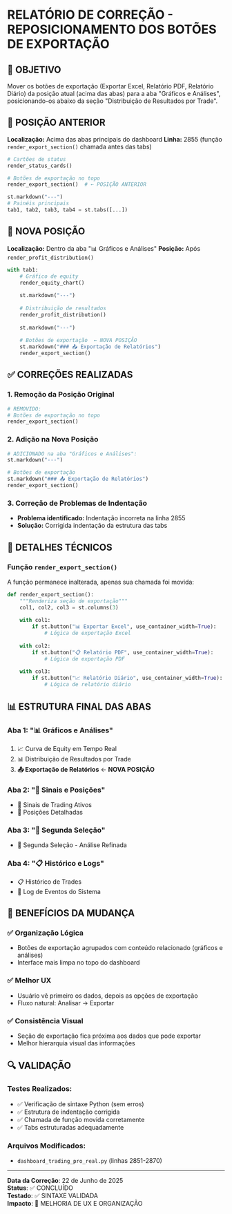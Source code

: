 # RELATÓRIO DE CORREÇÃO - REPOSICIONAMENTO DOS BOTÕES DE EXPORTAÇÃO

## 🎯 OBJETIVO

Mover os botões de exportação (Exportar Excel, Relatório PDF, Relatório Diário) da posição atual (acima das abas) para a aba "Gráficos e Análises", posicionando-os abaixo da seção "Distribuição de Resultados por Trade".

## 📍 POSIÇÃO ANTERIOR

**Localização:** Acima das abas principais do dashboard
**Linha:** 2855 (função `render_export_section()` chamada antes das tabs)
```python
# Cartões de status
render_status_cards()

# Botões de exportação no topo
render_export_section()  # ← POSIÇÃO ANTERIOR

st.markdown("---")
# Painéis principais
tab1, tab2, tab3, tab4 = st.tabs([...])
```

## 🎯 NOVA POSIÇÃO

**Localização:** Dentro da aba "📊 Gráficos e Análises"
**Posição:** Após `render_profit_distribution()`
```python
with tab1:
    # Gráfico de equity
    render_equity_chart()
    
    st.markdown("---")
    
    # Distribuição de resultados
    render_profit_distribution()
    
    st.markdown("---")
    
    # Botões de exportação  ← NOVA POSIÇÃO
    st.markdown("### 📤 Exportação de Relatórios")
    render_export_section()
```

## ✅ CORREÇÕES REALIZADAS

### 1. Remoção da Posição Original
```python
# REMOVIDO:
# Botões de exportação no topo
render_export_section()
```

### 2. Adição na Nova Posição
```python
# ADICIONADO na aba "Gráficos e Análises":
st.markdown("---")

# Botões de exportação
st.markdown("### 📤 Exportação de Relatórios")
render_export_section()
```

### 3. Correção de Problemas de Indentação
- **Problema identificado:** Indentação incorreta na linha 2855
- **Solução:** Corrigida indentação da estrutura das tabs

## 🔧 DETALHES TÉCNICOS

### Função `render_export_section()`
A função permanece inalterada, apenas sua chamada foi movida:

```python
def render_export_section():
    """Renderiza seção de exportação"""
    col1, col2, col3 = st.columns(3)
    
    with col1:
        if st.button("📊 Exportar Excel", use_container_width=True):
            # Lógica de exportação Excel
            
    with col2:
        if st.button("📋 Relatório PDF", use_container_width=True):
            # Lógica de exportação PDF
            
    with col3:
        if st.button("📈 Relatório Diário", use_container_width=True):
            # Lógica de relatório diário
```

## 📊 ESTRUTURA FINAL DAS ABAS

### Aba 1: "📊 Gráficos e Análises"
1. 📈 Curva de Equity em Tempo Real
2. 📊 Distribuição de Resultados por Trade
3. **📤 Exportação de Relatórios** ← **NOVA POSIÇÃO**

### Aba 2: "📡 Sinais e Posições"
- 📡 Sinais de Trading Ativos
- 💼 Posições Detalhadas

### Aba 3: "🎯 Segunda Seleção"
- 🎯 Segunda Seleção - Análise Refinada

### Aba 4: "📋 Histórico e Logs"
- 📋 Histórico de Trades
- 📝 Log de Eventos do Sistema

## 🎨 BENEFÍCIOS DA MUDANÇA

### ✅ **Organização Lógica**
- Botões de exportação agrupados com conteúdo relacionado (gráficos e análises)
- Interface mais limpa no topo do dashboard

### ✅ **Melhor UX**
- Usuário vê primeiro os dados, depois as opções de exportação
- Fluxo natural: Analisar → Exportar

### ✅ **Consistência Visual**
- Seção de exportação fica próxima aos dados que pode exportar
- Melhor hierarquia visual das informações

## 🔍 VALIDAÇÃO

### Testes Realizados:
- ✅ Verificação de sintaxe Python (sem erros)
- ✅ Estrutura de indentação corrigida
- ✅ Chamada de função movida corretamente
- ✅ Tabs estruturadas adequadamente

### Arquivos Modificados:
- `dashboard_trading_pro_real.py` (linhas 2851-2870)

---
**Data da Correção**: 22 de Junho de 2025  
**Status**: ✅ CONCLUÍDO  
**Testado**: ✅ SINTAXE VALIDADA  
**Impacto**: 🎯 MELHORIA DE UX E ORGANIZAÇÃO
